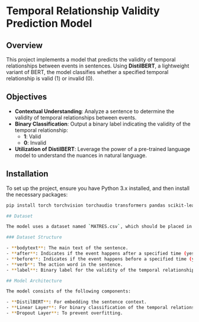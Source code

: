 # Temporal Relationship Validity Prediction Model

## Overview

This project implements a model that predicts the validity of temporal relationships between events in sentences. Using **DistilBERT**, a lightweight variant of BERT, the model classifies whether a specified temporal relationship is valid (1) or invalid (0).

## Objectives

- **Contextual Understanding**: Analyze a sentence to determine the validity of temporal relationships between events.
- **Binary Classification**: Output a binary label indicating the validity of the temporal relationship:
  - **1**: Valid
  - **0**: Invalid
- **Utilization of DistilBERT**: Leverage the power of a pre-trained language model to understand the nuances in natural language.

## Installation

To set up the project, ensure you have Python 3.x installed, and then install the necessary packages:

```bash
pip install torch torchvision torchaudio transformers pandas scikit-learn

## Dataset

The model uses a dataset named `MATRES.csv`, which should be placed in the root directory of the project. This dataset contains sentences with temporal markers and corresponding validity labels.

### Dataset Structure

- **bodytext**: The main text of the sentence.
- **after**: Indicates if the event happens after a specified time (yes/no).
- **before**: Indicates if the event happens before a specified time (yes/no).
- **verb**: The action word in the sentence.
- **label**: Binary label for the validity of the temporal relationship (1 for valid, 0 for invalid).

## Model Architecture

The model consists of the following components:

- **DistilBERT**: For embedding the sentence context.
- **Linear Layer**: For binary classification of the temporal relationship.
- **Dropout Layer**: To prevent overfitting.
